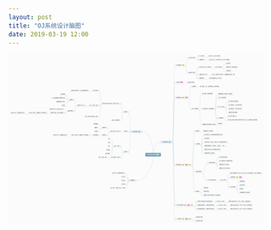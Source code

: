 ```yaml
---
layout: post
title: "OJ系统设计脑图"
date: 2019-03-19 12:00
---
```




![img](../assets/BrainPicture.png)

